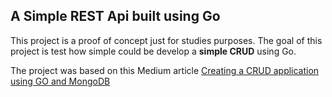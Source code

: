 ## A Simple REST Api built using Go

This project is a proof of concept just for studies purposes. The goal of this project is test how simple could be develop a __simple CRUD__ using Go.

The project was based on this Medium article [Creating a CRUD application using GO and MongoDB](https://medium.com/@kumar16.pawan/creating-a-crud-application-using-go-and-mongodb-cc077ce2d0e)